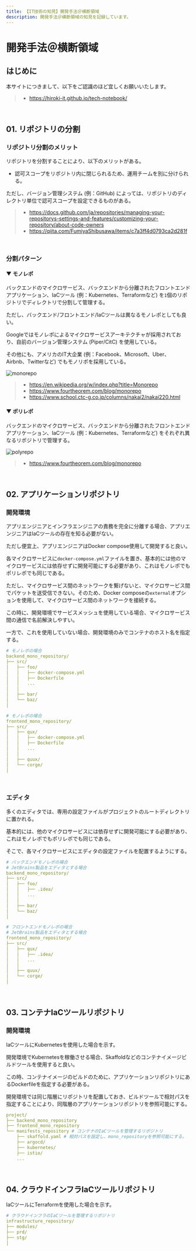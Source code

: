 ```yaml
---
title: 【IT技術の知見】開発手法＠横断領域
description: 開発手法＠横断領域の知見を記録しています。
---
```


# 開発手法＠横断領域

## はじめに

本サイトにつきまして、以下をご認識のほど宜しくお願いいたします。

> - https://hiroki-it.github.io/tech-notebook/

<br>

## 01. リポジトリの分割

### リポジトリ分割のメリット

リポジトリを分割することにより、以下のメリットがある。

- 認可スコープをリポジトリ内に閉じられるため、運用チームを別に分けられる。

ただし、バージョン管理システム (例：GitHub) によっては、リポジトリのディレクトリ単位で認可スコープを設定できるものがある。

> - https://docs.github.com/ja/repositories/managing-your-repositorys-settings-and-features/customizing-your-repository/about-code-owners
> - https://qiita.com/FumiyaShibusawa/items/c7a3ff4d0793ca2d281f

<br>

### 分割パターン

#### ▼ モノレポ

バックエンドのマイクロサービス、バックエンドから分離されたフロントエンドアプリケーション、IaCツール (例：Kubernetes、Terraformなど) を`1`個のリポジトリでディレクトリで分割して管理する。

ただし、バックエンド/フロントエンド/IaCツールは異なるモノレポとしても良い。

Googleではモノレポによるマイクロサービスアーキテクチャが採用されており、自前のバージョン管理システム (Piper/CitC) を使用している。

その他にも、アメリカのIT大企業 (例：Facebook、Microsoft、Uber、Airbnb、Twitterなど) でもモノリポを採用している。

![monorepo](https://raw.githubusercontent.com/hiroki-it/tech-notebook-images/master/images/monorepo.png)

> - https://en.wikipedia.org/w/index.php?title=Monorepo
> - https://www.fourtheorem.com/blog/monorepo
> - https://www.school.ctc-g.co.jp/columns/nakai2/nakai220.html

#### ▼ ポリレポ

バックエンドのマイクロサービス、バックエンドから分離されたフロントエンドアプリケーション、IaCツール (例：Kubernetes、Terraformなど) をそれぞれ異なるリポジトリで管理する。

![polyrepo](https://raw.githubusercontent.com/hiroki-it/tech-notebook-images/master/images/polyrepo.png)

> - https://www.fourtheorem.com/blog/monorepo

<br>

## 02. アプリケーションリポジトリ

### 開発環境

アプリエンジニアとインフラエンジニアの責務を完全に分離する場合、アプリエンジニアはIaCツールの存在を知る必要がない。

ただし便宜上、アプリエンジニアはDocker compose使用して開発すると良い。

各マイクロサービスに`docker-compose.yml`ファイルを置き、基本的には他のマイクロサービスには依存せずに開発可能にする必要があり、これはモノレポでもポリレポでも同じである。

ただし、マイクロサービス間のネットワークを繋げないと、マイクロサービス間でパケットを送受信できない。そのため、Docker composeの`external`オプションを使用して、マイクロサービス間のネットワークを接続する。

この時に、開発環境でサービスメッシュを使用している場合、マイクロサービス間の通信で名前解決しやすい。

一方で、これを使用していない場合、開発環境のみでコンテナのホスト名を指定する。

```yaml
# モノレポの場合
backend_mono_repository/
├── src/
│   ├── foo/
│   │   ├── docker-compose.yml
│   │   ├── Dockerfile
│   │   ...
│   │
│   ├── bar/
│   └── baz/
│
```

```yaml
# モノレポの場合
frontend_mono_repository/
├── src/
│   ├── qux/
│   │   ├── docker-compose.yml
│   │   ├── Dockerfile
│   │   ...
│   │
│   ├── quux/
│   └── corge/
│
```

<br>

### エディタ

多くのエディタでは、専用の設定ファイルがプロジェクトのルートディレクトリに置かれる。

基本的には、他のマイクロサービスには依存せずに開発可能にする必要があり、これはモノレポでもポリレポでも同じである。

そこで、各マイクロサービスにエディタの設定ファイルを配置するようにする。

```yaml
# バックエンドモノレポの場合
# JetBrains製品をエディタとする場合
backend_mono_repository/
├── src/
│   ├── foo/
│   │   ├── .idea/
│   │   ...
│   │
│   ├── bar/
│   └── baz/
│
```

```yaml
# フロントエンドモノレポの場合
# JetBrains製品をエディタとする場合
frontend_mono_repository/
├── src/
│   ├── qux/
│   │   ├── .idea/
│   │   ...
│   │
│   ├── quux/
│   └── corge/
│
```

<br>

## 03. コンテナIaCツールリポジトリ

### 開発環境

IaCツールにKubernetesを使用した場合を示す。

開発環境でKubernetesを稼働させる場合、Skaffoldなどのコンテナイメージビルドツールを使用すると良い。

この時、コンテナイメージのビルドのために、アプリケーションリポジトリにあるDockerfileを指定する必要がある。

開発環境では同じ階層にリポジトリを配置しておき、ビルドツールで相対パスを指定することにより、同階層のアプリケーションリポジトリを参照可能にする。

```yaml
project/
├── backend_mono_repository
├── frontend_mono_repository
└── manifests_repository # コンテナのIaCツールを管理するリポジトリ
    ├── skaffold.yaml # 相対パスを設定し、mono_repositoryを参照可能にする。
    ├── argocd/
    ├── kubernetes/
    ├── istio/
    ...
```

<br>

## 04. クラウドインフラIaCツールリポジトリ

IaCツールにTerraformを使用した場合を示す。

```yaml
# クラウドインフラのIaCツールを管理するリポジトリ
infrastructure_repository/
├── modules/
├── prd/
├── stg/
│
```

<br>
